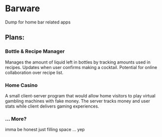 # Barware
Dump for home bar related apps

## Plans:

### Bottle & Recipe Manager
Manages the amount of liquid left in bottles by tracking amounts used in recipes. Updates when user confirms making a cocktail. 
Potential for online collaboration over recipe list.

### Home Casino
A small client-server program that would allow home visitors to play virtual gambling machines with fake money. The server tracks money and user stats while client
delivers gaming experiences.

### ... More?
imma be honest just filling space
... yep
